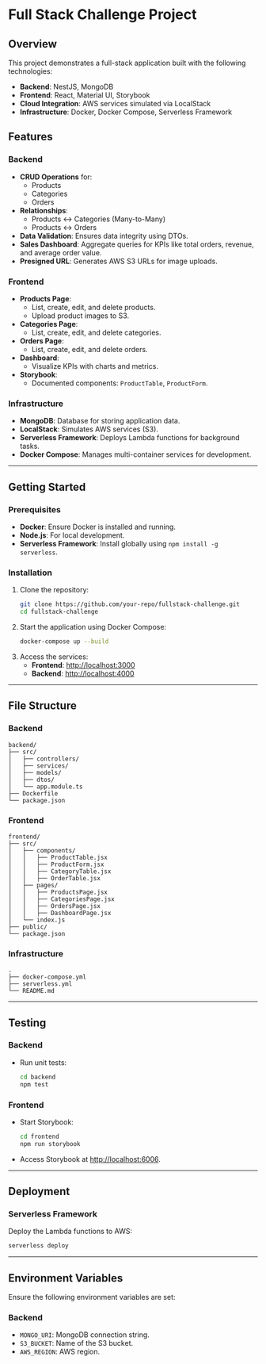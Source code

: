# Full Stack Challenge Project

## Overview
This project demonstrates a full-stack application built with the following technologies:

- **Backend**: NestJS, MongoDB
- **Frontend**: React, Material UI, Storybook
- **Cloud Integration**: AWS services simulated via LocalStack
- **Infrastructure**: Docker, Docker Compose, Serverless Framework

## Features

### Backend
- **CRUD Operations** for:
  - Products
  - Categories
  - Orders
- **Relationships**:
  - Products ↔ Categories (Many-to-Many)
  - Products ↔ Orders
- **Data Validation**: Ensures data integrity using DTOs.
- **Sales Dashboard**: Aggregate queries for KPIs like total orders, revenue, and average order value.
- **Presigned URL**: Generates AWS S3 URLs for image uploads.

### Frontend
- **Products Page**:
  - List, create, edit, and delete products.
  - Upload product images to S3.
- **Categories Page**:
  - List, create, edit, and delete categories.
- **Orders Page**:
  - List, create, edit, and delete orders.
- **Dashboard**:
  - Visualize KPIs with charts and metrics.
- **Storybook**:
  - Documented components: `ProductTable`, `ProductForm`.

### Infrastructure
- **MongoDB**: Database for storing application data.
- **LocalStack**: Simulates AWS services (S3).
- **Serverless Framework**: Deploys Lambda functions for background tasks.
- **Docker Compose**: Manages multi-container services for development.

---

## Getting Started

### Prerequisites
- **Docker**: Ensure Docker is installed and running.
- **Node.js**: For local development.
- **Serverless Framework**: Install globally using `npm install -g serverless`.

### Installation
1. Clone the repository:
   ```bash
   git clone https://github.com/your-repo/fullstack-challenge.git
   cd fullstack-challenge
   ```
2. Start the application using Docker Compose:
   ```bash
   docker-compose up --build
   ```
3. Access the services:
   - **Frontend**: [http://localhost:3000](http://localhost:3000)
   - **Backend**: [http://localhost:4000](http://localhost:4000)

---

## File Structure

### Backend
```
backend/
├── src/
│   ├── controllers/
│   ├── services/
│   ├── models/
│   ├── dtos/
│   └── app.module.ts
├── Dockerfile
└── package.json
```

### Frontend
```
frontend/
├── src/
│   ├── components/
│   │   ├── ProductTable.jsx
│   │   ├── ProductForm.jsx
│   │   ├── CategoryTable.jsx
│   │   ├── OrderTable.jsx
│   ├── pages/
│   │   ├── ProductsPage.jsx
│   │   ├── CategoriesPage.jsx
│   │   ├── OrdersPage.jsx
│   │   ├── DashboardPage.jsx
│   └── index.js
├── public/
└── package.json
```

### Infrastructure
```
.
├── docker-compose.yml
├── serverless.yml
└── README.md
```

---

## Testing

### Backend
- Run unit tests:
  ```bash
  cd backend
  npm test
  ```

### Frontend
- Start Storybook:
  ```bash
  cd frontend
  npm run storybook
  ```
- Access Storybook at [http://localhost:6006](http://localhost:6006).

---

## Deployment

### Serverless Framework
Deploy the Lambda functions to AWS:
```bash
serverless deploy
```

---

## Environment Variables
Ensure the following environment variables are set:

### Backend
- `MONGO_URI`: MongoDB connection string.
- `S3_BUCKET`: Name of the S3 bucket.
- `AWS_REGION`: AWS region.
